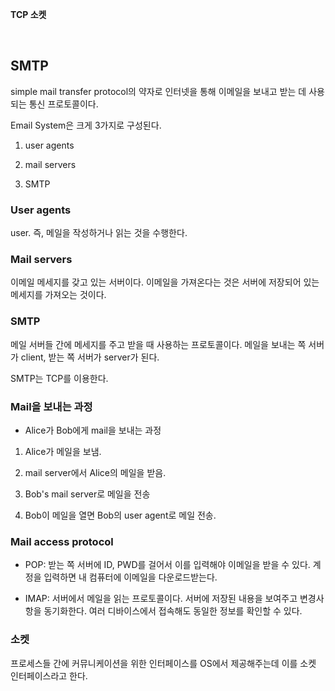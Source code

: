 **TCP 소켓**

<br>

## SMTP

simple mail transfer protocol의 약자로 인터넷을 통해 이메일을 보내고 받는 데 사용되는 통신 프로토콜이다.

Email System은 크게 3가지로 구성된다.

1. user agents

2. mail servers

3. SMTP

### User agents

user. 즉, 메일을 작성하거나 읽는 것을 수행한다.

### Mail servers

이메일 메세지를 갖고 있는 서버이다. 이메일을 가져온다는 것은 서버에 저장되어 있는 메세지를 가져오는 것이다.

### SMTP

메일 서버들 간에 메세지를 주고 받을 때 사용하는 프로토콜이다. 메일을 보내는 쪽 서버가 client, 받는 쪽 서버가 server가 된다.

SMTP는 TCP를 이용한다.

### Mail을 보내는 과정

- Alice가 Bob에게 mail을 보내는 과정

1. Alice가 메일을 보냄.

2. mail server에서 Alice의 메일을 받음.

3. Bob's mail server로 메일을 전송

4. Bob이 메일을 열면 Bob의 user agent로 메일 전송.

### Mail access protocol

- POP: 받는 쪽 서버에 ID, PWD를 걸어서 이를 입력해야 이메일을 받을 수 있다. 계정을 입력하면 내 컴퓨터에 이메일을 다운로드받는다.

- IMAP: 서버에서 메일을 읽는 프로토콜이다. 서버에 저장된 내용을 보여주고 변경사항을 동기화한다. 여러 디바이스에서 접속해도 동일한 정보를 확인할 수 있다.

### 소켓

프로세스들 간에 커뮤니케이션을 위한 인터페이스를 OS에서 제공해주는데 이를 소켓 인터페이스라고 한다.
